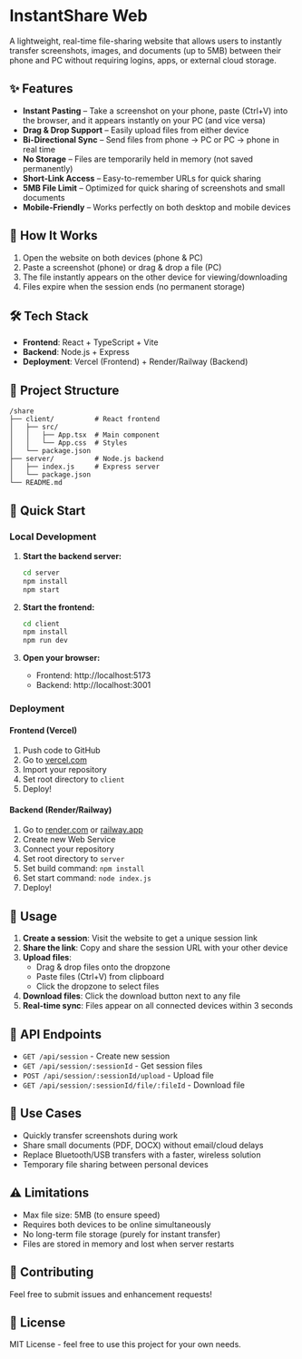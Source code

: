 # InstantShare Web

A lightweight, real-time file-sharing website that allows users to instantly transfer screenshots, images, and documents (up to 5MB) between their phone and PC without requiring logins, apps, or external cloud storage.

## ✨ Features

- **Instant Pasting** – Take a screenshot on your phone, paste (Ctrl+V) into the browser, and it appears instantly on your PC (and vice versa)
- **Drag & Drop Support** – Easily upload files from either device
- **Bi-Directional Sync** – Send files from phone → PC or PC → phone in real time
- **No Storage** – Files are temporarily held in memory (not saved permanently)
- **Short-Link Access** – Easy-to-remember URLs for quick sharing
- **5MB File Limit** – Optimized for quick sharing of screenshots and small documents
- **Mobile-Friendly** – Works perfectly on both desktop and mobile devices

## 🚀 How It Works

1. Open the website on both devices (phone & PC)
2. Paste a screenshot (phone) or drag & drop a file (PC)
3. The file instantly appears on the other device for viewing/downloading
4. Files expire when the session ends (no permanent storage)

## 🛠️ Tech Stack

- **Frontend**: React + TypeScript + Vite
- **Backend**: Node.js + Express
- **Deployment**: Vercel (Frontend) + Render/Railway (Backend)

## 📁 Project Structure

```
/share
├── client/          # React frontend
│   ├── src/
│   │   ├── App.tsx  # Main component
│   │   └── App.css  # Styles
│   └── package.json
├── server/          # Node.js backend
│   ├── index.js     # Express server
│   └── package.json
└── README.md
```

## 🚀 Quick Start

### Local Development

1. **Start the backend server:**
   ```bash
   cd server
   npm install
   npm start
   ```

2. **Start the frontend:**
   ```bash
   cd client
   npm install
   npm run dev
   ```

3. **Open your browser:**
   - Frontend: http://localhost:5173
   - Backend: http://localhost:3001

### Deployment

#### Frontend (Vercel)
1. Push code to GitHub
2. Go to [vercel.com](https://vercel.com)
3. Import your repository
4. Set root directory to `client`
5. Deploy!

#### Backend (Render/Railway)
1. Go to [render.com](https://render.com) or [railway.app](https://railway.app)
2. Create new Web Service
3. Connect your repository
4. Set root directory to `server`
5. Set build command: `npm install`
6. Set start command: `node index.js`
7. Deploy!

## 📱 Usage

1. **Create a session**: Visit the website to get a unique session link
2. **Share the link**: Copy and share the session URL with your other device
3. **Upload files**: 
   - Drag & drop files onto the dropzone
   - Paste files (Ctrl+V) from clipboard
   - Click the dropzone to select files
4. **Download files**: Click the download button next to any file
5. **Real-time sync**: Files appear on all connected devices within 3 seconds

## 🔧 API Endpoints

- `GET /api/session` - Create new session
- `GET /api/session/:sessionId` - Get session files
- `POST /api/session/:sessionId/upload` - Upload file
- `GET /api/session/:sessionId/file/:fileId` - Download file

## 🎯 Use Cases

- Quickly transfer screenshots during work
- Share small documents (PDF, DOCX) without email/cloud delays
- Replace Bluetooth/USB transfers with a faster, wireless solution
- Temporary file sharing between personal devices

## ⚠️ Limitations

- Max file size: 5MB (to ensure speed)
- Requires both devices to be online simultaneously
- No long-term file storage (purely for instant transfer)
- Files are stored in memory and lost when server restarts

## 🤝 Contributing

Feel free to submit issues and enhancement requests!

## 📄 License

MIT License - feel free to use this project for your own needs. 